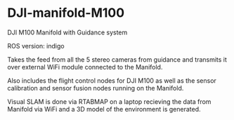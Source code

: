 # DJI-manifold-M100
DJI M100 Manifold with Guidance system

ROS version: indigo

Takes the feed from all the 5 stereo cameras from guidance and transmits it over external WiFi module connected to the Manifold.

Also includes the flight control nodes for DJI M100 as well as the sensor calibration and sensor fusion nodes running on the Manifold.

Visual SLAM is done via RTABMAP on a laptop recieving the data from Manifold via WiFi and a 3D model of the environment is generated.
